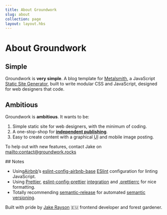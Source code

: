 ```yaml
---
title: About Groundwork
slug: about
collection: page
layout: layout.hbs
---
```


# About Groundwork

## Simple

Groundwork is **very simple**. A blog template for [Metalsmith](http://www.metalsmith.io/), a JavaScript [Static Site Generator](https://www.staticgen.com/), built to write modular CSS and JavaScript, designed for web designers that code.

## Ambitious

Groundwork is **ambitious**. It wants to be:

1. Simple static site for web designers, with the minimum of coding.
2. A one-stop-shop for [**independent publishing**](https://indieweb.org/).
3. Easy to create content with a graphical <acronym title="User Interface">UI</acronym> and mobile image posting.

To help out with new features, contact Jake on <mailto:contact@groundwork.rocks>

## Notes

* Using[Airbnb](https://www.airbnb.co.uk/)’s [eslint-config-airbnb-base](https://www.npmjs.com/package/eslint-config-airbnb) [ESlint](https://eslint.org/) configuration for linting JavaScript.
* Using [Prettier](https://prettier.io/), [eslint-config-prettier](https://www.npmjs.com/package/eslint-config-prettier) [integration](https://prettier.io/docs/en/eslint.html#turn-off-eslint-s-formatting-rules) and [.prettierrc](https://github.com/growdigital/groundwork/blob/master/.prettierrc) for nice formatting.
* Totally recommending [semantic-release](https://www.npmjs.com/package/semantic-release) for automated [semantic versioning](https://semver.org/).

Built with pride by [Jake Rayson](https://www.growdigital.org/) 🇪🇺 frontend developer and forest gardener.
